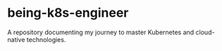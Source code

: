 # being-k8s-engineer
A repository documenting my journey to master Kubernetes and cloud-native technologies.
